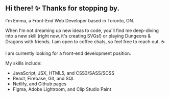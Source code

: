 ## Hi there! ✨ Thanks for stopping by.

I'm Emma, a Front-End Web Developer based in Toronto, ON. 

When I'm not dreaming up new ideas to code, you'll find me deep-diving into a new skill (right now, it's creating SVGs!) or playing Dungeons & Dragons with friends. I am open to coffee chats, so feel free to reach out. ☕

I am currently looking for a front-end development position. 

My skills include:
- JavaScript, JSX, HTML5, and CSS3/SASS/SCSS
- React, Firebase, Git, and SQL
- Netlify, and Github pages
- Figma, Adobe Lightroom, and Clip Studio Paint

<!-- <a href="https://github.com/emmacodeswell/convoychat">
  <img height=200 align="center" src="https://github-readme-stats.vercel.app/api/top-langs?username=emmacodeswell&layout=compact&langs_count=8&card_width=320&theme=material-palenight" />
</a> --!>


